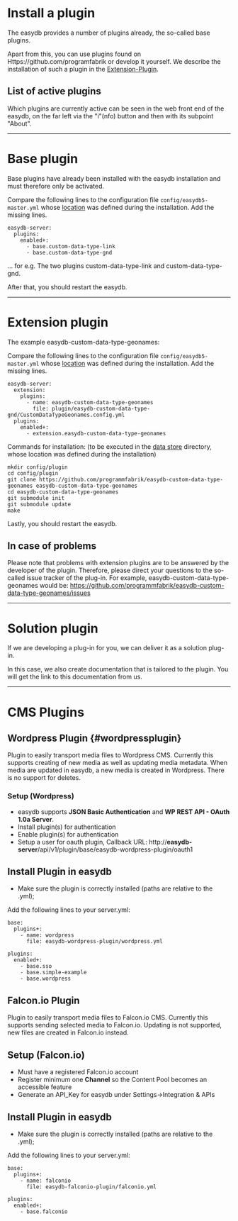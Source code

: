 # Install a plugin

The easydb provides a number of plugins already, the so-called base plugins.

Apart from this, you can use plugins found on Https://github.com/programfabrik or develop it yourself. We describe the installation of such a plugin in the [Extension-Plugin](#extension-plugin).

## List of active plugins

Which plugins are currently active can be seen in the web front end of the easydb, on the far left via the "i"(nfo) button and then with its subpoint "About".

---

# Base plugin

Base plugins have already been installed with the easydb installation and must therefore only be activated.

Compare the following lines to the configuration file `config/easydb5-master.yml` whose [location](/sysadmin/installation/installation.html#mount) was defined during the installation. Add the missing lines.

    easydb-server:
      plugins:
        enabled+:
          - base.custom-data-type-link
          - base.custom-data-type-gnd

... for e.g. The two plugins custom-data-type-link and custom-data-type-gnd.

After that, you should restart the easydb.

---

# Extension plugin

The example easydb-custom-data-type-geonames:

Compare the following lines to the configuration file `config/easydb5-master.yml` whose [location](/sysadmin/installation/installation.html#mount) was defined during the installation. Add the missing lines.

    easydb-server:
      extension:
        plugins:
          - name: easydb-custom-data-type-geonames
            file: plugin/easydb-custom-data-type-gnd/CustomDataTypeGeonames.config.yml
      plugins:
        enabled+:
          - extension.easydb-custom-data-type-geonames

Commands for installation: (to be executed in the [data store](/sysadmin/installation/installation.html#mount) directory, whose location was defined during the installation)

    mkdir config/plugin
    cd config/plugin
    git clone https://github.com/programmfabrik/easydb-custom-data-type-geonames easydb-custom-data-type-geonames
    cd easydb-custom-data-type-geonames
    git submodule init
    git submodule update
    make

Lastly, you should restart the easydb.

## In case of problems

Please note that problems with extension plugins are to be answered by the developer of the plugin. Therefore, please direct your questions to the so-called issue tracker of the plug-in. For example, easydb-custom-data-type-geonames would be: https://github.com/programmfabrik/easydb-custom-data-type-geonames/issues

---

# Solution plugin

If we are developing a plug-in for you, we can deliver it as a solution plug-in.

In this case, we also create documentation that is tailored to the plugin. You will get the link to this documentation from us.

---

# CMS Plugins

## Wordpress Plugin {#wordpressplugin}

Plugin to easily transport media files to Wordpress CMS. Currently this supports creating of new media as well as updating media metadata. When media are updated in easydb, a new media is created in Wordpress. There is no support for deletes.

### Setup (Wordpress)

* easydb supports **JSON Basic Authentication** and **WP REST API - OAuth 1.0a Server**.
* Install plugin(s) for authentication
* Enable plugin(s) for authentication
* Setup a user for oauth plugin, Callback URL: http://**easydb-server**/api/v1/plugin/base/easydb-wordpress-plugin/oauth1

## Install Plugin in easydb

* Make sure the plugin is correctly installed (paths are relative to the .yml);

Add the following lines to your server.yml:

```
base:
  plugins+:
    - name: wordpress
      file: easydb-wordpress-plugin/wordpress.yml

plugins:
  enabled+:
    - base.sso
    - base.simple-example
    - base.wordpress
```

## Falcon.io Plugin

Plugin to easily transport media files to Falcon.io CMS. Currently this supports sending selected media to Falcon.io. Updating is not supported, new files are created in Falcon.io instead.

## Setup (Falcon.io)

* Must have a registered Falcon.io account 
* Register minimum one **Channel** so the Content Pool becomes an accessible feature
* Generate an API_Key for easydb under Settings->Integration & APIs

## Install Plugin in easydb

* Make sure the plugin is correctly installed (paths are relative to the .yml);

Add the following lines to your server.yml:

```
base:
  plugins+:
    - name: falconio
      file: easydb-falconio-plugin/falconio.yml

plugins:
  enabled+:
    - base.falconio
```

